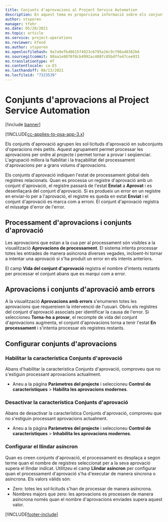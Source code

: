 ```yaml
---
title: Conjunts d'aprovacions al Project Service Automation
description: En aquest tema es proporciona informació sobre els conjunts d'aprovació, les sol·licituds i els subconjunts d'aquestes operacions.
author: stsporen
manager: tfehr
ms.date: 05/28/2021
ms.topic: article
ms.service: project-operations
ms.reviewer: kfend
ms.author: stsporen
ms.openlocfilehash: 9a7a9efbd8615f4923c6795a16c9cf98a40362b6
ms.sourcegitcommit: 80aa1e8070f0cb4992ac408fc05bdffe47cee931
ms.translationtype: HT
ms.contentlocale: ca-ES
ms.lasthandoff: 08/13/2021
ms.locfileid: "7323539"
---
```

# <a name="approval-sets-in-project-service-automation"></a>Conjunts d'aprovacions al Project Service Automation

[!include [banner](../includes/psa-now-project-operations.md)]

[!INCLUDE[cc-applies-to-psa-app-3.x](../includes/cc-applies-to-psa-app-3x.md)]

Els conjunts d'aprovació agrupen les sol·licituds d'aprovació en subconjunts d'operacions més petits. Aquest agrupament permet processar les aprovacions per ordre al projecte i permet tornar a provar i seqüenciar. L'agrupació millora la fiabilitat i la traçabilitat del processament d'aprovacions per a grans volums d'aprovacions.

Els conjunts d'aprovació indiquen l'estat de processament global dels registres relacionats. Quan es processa un registre d'aprovació amb un conjunt d'aprovació, el registre passarà de l'estat **Enviat** a **Aprovat** i es desenllaçarà del conjunt d'aprovació. Si es produeix un error en un registre en enviar-lo per a l'aprovació, el registre es queda en estat **Enviat** i el conjunt d'aprovació es marca com a erroni. El conjunt d'aprovació registra el missatge d'error de l'error.

## <a name="processing-approvals-and-approval-sets"></a>Processament d'aprovacions i conjunts d'aprovació
Les aprovacions que estan a la cua per al processament són visibles a la visualització **Aprovacions de processament**. El sistema intenta processar totes les entrades de manera asíncrona diverses vegades, incloent-hi tornar a intentar una aprovació si s'ha produït un error en els intents anteriors.

El camp **Vida del conjunt d'aprovació** registra el nombre d'intents restants per processar el conjunt abans que es marqui com a error.

## <a name="failed-approvals-and-approval-sets"></a>Aprovacions i conjunts d'aprovació amb errors
A la visualització **Aprovacions amb errors** s'enumeren totes les aprovacions que requereixen la intervenció de l'usuari. Obriu els registres del conjunt d'aprovació associats per identificar la causa de l'error.
Si seleccioneu **Torna-ho a provar**, el recompte de vida del conjunt d'aprovacions augmenta, el conjunt d'aprovacions torna a tenir l'estat **En processament** i s'intenta processar els registres restants.

## <a name="configure-approval-sets"></a>Configurar conjunts d'aprovacions

###  <a name="enable-the-approval-sets-feature"></a>Habilitar la característica Conjunts d'aprovació
Abans d'habilitar la característica Conjunts d'aprovació, comproveu que no s'estiguin processant aprovacions actualment.

- Aneu a la pàgina **Paràmetres del projecte** i seleccioneu **Control de característiques** > **Habilita les aprovacions modernes**.

### <a name="turn-off-the-approval-sets-feature"></a>Desactivar la característica Conjunts d'aprovació
Abans de desactivar la característica Conjunts d'aprovació, comproveu que no s'estiguin processant aprovacions actualment.

- Aneu a la pàgina **Paràmetres del projecte** i seleccioneu **Control de característiques** > **Inhabilita les aprovacions modernes**.

### <a name="configuring-the-asynchronous-threshold"></a>Configurar el llindar asíncron 
Quan es creen conjunts d'aprovació, el processament es desplaça a segon terme quan el nombre de registres seleccionat per a la seva aprovació supera el llindar indicat. Utilitzeu el camp **Llindar asíncron** per configurar quan el processament d'aprovació s'ha d'executar de manera síncrona o asíncrona.
Els valors vàlids són:

  - Zero: totes les sol·licituds s'han de processar de manera asíncrona. 
  - Nombres majors que zero: les aprovacions es processen de manera asíncrona només quan el nombre d'aprovacions enviades supera aquest valor.

[!INCLUDE[footer-include](../includes/footer-banner.md)]
